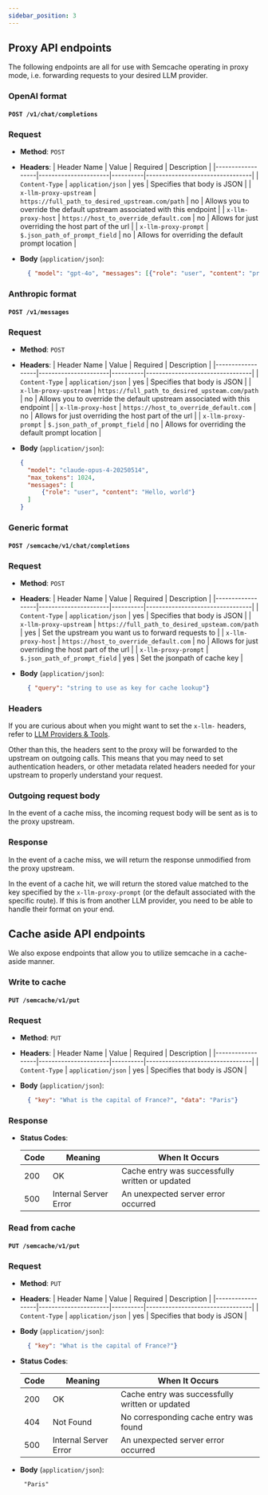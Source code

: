 ```yaml
---
sidebar_position: 3
---
```


## Proxy API endpoints

The following endpoints are all for use with Semcache operating in proxy mode, i.e. forwarding requests to your desired LLM provider.


### OpenAI format

#### `POST /v1/chat/completions`

### Request

- **Method**: `POST`
- **Headers**:
  | Header Name      | Value                | Required | Description                     |
  |------------------|----------------------|----------|---------------------------------|
  | `Content-Type`   | `application/json`   | yes       | Specifies that body is JSON     |
  | `x-llm-proxy-upstream`         | `https://full_path_to_desired_upstream.com/path`   | no       | Allows you to override the default upstream associated with this endpoint  |
  | `x-llm-proxy-host`         | `https://host_to_override_default.com`   | no       | Allows for just overriding the host part of the url    |
  | `x-llm-proxy-prompt`         | `$.json_path_of_prompt_field`   | no       | Allows for overriding the default prompt location   |

- **Body** (`application/json`):
  ```json
    { "model": "gpt-4o", "messages": [{"role": "user", "content": "prompt?"}]}


### Anthropic format

#### `POST /v1/messages`

### Request

- **Method**: `POST`
- **Headers**:
  | Header Name      | Value                | Required | Description                     |
  |------------------|----------------------|----------|---------------------------------|
  | `Content-Type`   | `application/json`   | yes       | Specifies that body is JSON     |
  | `x-llm-proxy-upstream`         | `https://full_path_to_desired_upsteam.com/path`   | no       | Allows you to override the default upstream associated with this endpoint  |
  | `x-llm-proxy-host`         | `https://host_to_override_default.com`   | no       | Allows for just overriding the host part of the url    |
  | `x-llm-proxy-prompt`         | `$.json_path_of_prompt_field`   | no       | Allows for overriding the default prompt location   |

- **Body** (`application/json`):
  ```json
  {
    "model": "claude-opus-4-20250514",
    "max_tokens": 1024,
    "messages": [
        {"role": "user", "content": "Hello, world"}
    ]
  }

### Generic format

#### `POST /semcache/v1/chat/completions`

### Request

- **Method**: `POST`
- **Headers**:
  | Header Name      | Value                | Required | Description                     |
  |------------------|----------------------|----------|---------------------------------|
  | `Content-Type`   | `application/json`   | yes       | Specifies that body is JSON     |
  | `x-llm-proxy-upstream`         | `https://full_path_to_desired_upsteam.com/path`   | yes       | Set the upstream you want us to forward requests to |
  | `x-llm-proxy-host`         | `https://host_to_override_default.com`   | no       | Allows for just overriding the host part of the url    |
  | `x-llm-proxy-prompt`         | `$.json_path_of_prompt_field`   | yes       | Set the jsonpath of cache key   |

- **Body** (`application/json`):
  ```json
    { "query": "string to use as key for cache lookup"}


### Headers

If you are curious about when you might want to set the `x-llm-` headers, refer to [LLM Providers & Tools](https://docs.semcache.io/docs/llm-providers-tools).

Other than this, the headers sent to the proxy will be forwarded to the upstream on outgoing calls. This means that you may need to set authentication headers, or other metadata related headers needed for your upstream to properly understand your request.

### Outgoing request body
In the event of a cache miss, the incoming request body will be sent as is to the proxy upstream.

### Response
In the event of a cache miss, we will return the response unmodified from the proxy upstream.

In the event of a cache hit, we will return the stored value matched to the key specified by the `x-llm-proxy-prompt` (or the default associated with the specific route). If this is from another LLM provider, you need to be able to handle their format on your end.



## Cache aside API endpoints

We also expose endpoints that allow you to utilize semcache in a cache-aside manner.


### Write to cache

#### `PUT /semcache/v1/put`

### Request

- **Method**: `PUT`
- **Headers**:
  | Header Name      | Value                | Required | Description                     |
  |------------------|----------------------|----------|---------------------------------|
  | `Content-Type`   | `application/json`   | yes       | Specifies that body is JSON     |

- **Body** (`application/json`):
  ```json
    { "key": "What is the capital of France?", "data": "Paris"}

### Response

- **Status Codes**:

  | Code | Meaning                   | When It Occurs                                   |
  |------|---------------------------|--------------------------------------------------|
  | 200  | OK                        | Cache entry was successfully written or updated |
  | 500  | Internal Server Error     | An unexpected server error occurred             |

### Read from cache

#### `PUT /semcache/v1/put`

### Request

- **Method**: `PUT`
- **Headers**:
  | Header Name      | Value                | Required | Description                     |
  |------------------|----------------------|----------|---------------------------------|
  | `Content-Type`   | `application/json`   | yes       | Specifies that body is JSON     |

- **Body** (`application/json`):
  ```json
    { "key": "What is the capital of France?"}

- **Status Codes**:

  | Code | Meaning                   | When It Occurs                                   |
  |------|---------------------------|--------------------------------------------------|
  | 200  | OK                        | Cache entry was successfully written or updated |
  | 404  | Not Found               | No corresponding cache entry was found |
  | 500  | Internal Server Error     | An unexpected server error occurred             |

- **Body** (`application/json`):
  ```string
   "Paris" 
